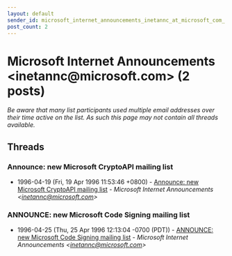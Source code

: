 ```yaml
---
layout: default
sender_id: microsoft_internet_announcements_inetannc_at_microsoft_com_
post_count: 2
---
```


# Microsoft Internet Announcements <inetannc<span>@</span>microsoft.com> (2 posts)

_Be aware that many list participants used multiple email addresses over their time active on the list. As such this page may not contain all threads available._

## Threads

### Announce: new Microsoft CryptoAPI mailing list
+ 1996-04-19 (Fri, 19 Apr 1996 11:53:46 +0800) - [Announce: new Microsoft CryptoAPI mailing list](/archive/1996/04/d35e0d7c0256f1c23d6433bd0652f3266507092bcd5a0aa8a658915ebc8bb9d6) - _Microsoft Internet Announcements \<inetannc@microsoft.com\>_

### ANNOUNCE: new Microsoft Code Signing mailing list
+ 1996-04-25 (Thu, 25 Apr 1996 12:13:04 -0700 (PDT)) - [ANNOUNCE: new Microsoft Code Signing mailing list](/archive/1996/04/1bc0a5bd8adb62181edd15bac4e912581f8424ae2627a3cb607af1fd003ab6b1) - _Microsoft Internet Announcements \<inetannc@microsoft.com\>_

